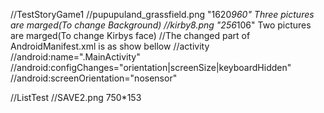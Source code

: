 //TestStoryGame1
//pupupuland_grassfield.png    "1620*960"    Three pictures are marged(To change Background)
//kirby8.png    "256*106"    Two pictures are marged(To change Kirbys face)
//The changed part of AndroidManifest.xml is as show bellow
//activity
//android:name=".MainActivity"
//android:configChanges="orientation|screenSize|keyboardHidden"
//android:screenOrientation="nosensor"

//ListTest
//SAVE2.png    750*153

